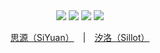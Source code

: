 <p align="center">
<br><br>
<a title="Releases" target="_blank" href="https://github.com/Hi-Windom/Sillot/releases"><img src="https://img.shields.io/github/release/Hi-Windom/Sillot.svg?style=flat-square&color=FF9900"></a>
<a title="Downloads" target="_blank" href="https://github.com/Hi-Windom/Sillot/releases"><img src="https://img.shields.io/github/downloads/Hi-Windom/Sillot/total.svg?style=flat-square&color=blueviolet"></a>
<a title="Docker Pulls" target="_blank" href="https://hub.docker.com/r/soltus/sillot"><img src="https://img.shields.io/docker/pulls/soltus/sillot.svg?style=flat-square&color=99CCFF"></a>
<a title="Hits" target="_blank" href="https://github.com/Hi-Windom/Sillot"><img src="https://hits.b3log.org/Hi-Windom/Sillot.svg"></a>
</p>

<p align="center">
<a href="README_zh_CN.md">思源（SiYuan）</a>&emsp;|&emsp;<a href="README_Sillot.md">汐洛（Sillot）</a>
</p>
